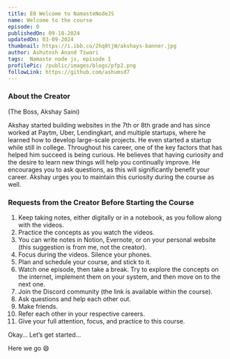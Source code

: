 ```yaml
---
title: E0 Welcome to NamasteNodeJS
name: Welcome to the course
episode: 0
publishedOn: 09-18-2024
updatedOn: 03-09-2024
thumbnail: https://i.ibb.co/2hq8tjW/akshays-banner.jpg
author: Ashutosh Anand Tiwari
tags:  Namaste node js, episode 1
profilePic: /public/images/blogs/pfp2.png
followLink: https://github.com/ashumsd7
---
```




### About the Creator 
(The Boss, Akshay Saini)

Akshay started building websites in the 7th or 8th grade and has since worked at Paytm, Uber, Lendingkart, and multiple startups, where he learned how to develop large-scale projects. He even started a startup while still in college. Throughout his career, one of the key factors that has helped him succeed is being curious. He believes that having curiosity and the desire to learn new things will help you continually improve. He encourages you to ask questions, as this will significantly benefit your career. Akshay urges you to maintain this curiosity during the course as well.

### Requests from the Creator Before Starting the Course

1. Keep taking notes, either digitally or in a notebook, as you follow along with the videos.
2. Practice the concepts as you watch the videos.
3. You can write notes in Notion, Evernote, or on your personal website (this suggestion is from me, not the creator).
4. Focus during the videos. Silence your phones.
5. Plan and schedule your course, and stick to it.
6. Watch one episode, then take a break. Try to explore the concepts on the internet, implement them on your system, and then move on to the next one.
7. Join the Discord community (the link is available within the course).
8. Ask questions and help each other out.
9. Make friends.
10. Refer each other in your respective careers.
11. Give your full attention, focus, and practice to this course.

Okay… Let’s get started…

Here we go 😄
